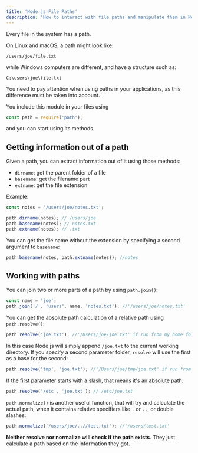 ```yaml
---
title: 'Node.js File Paths'
description: 'How to interact with file paths and manipulate them in Node.js'
---
```


Every file in the system has a path.

On Linux and macOS, a path might look like:

`/users/joe/file.txt`

while Windows computers are different, and have a structure such as:

`C:\users\joe\file.txt`

You need to pay attention when using paths in your applications, as this difference must be taken into account.

You include this module in your files using

```js
const path = require('path');
```

and you can start using its methods.

## Getting information out of a path

Given a path, you can extract information out of it using those methods:

-   `dirname`: get the parent folder of a file
-   `basename`: get the filename part
-   `extname`: get the file extension

Example:

```js
const notes = '/users/joe/notes.txt';

path.dirname(notes); // /users/joe
path.basename(notes); // notes.txt
path.extname(notes); // .txt
```

You can get the file name without the extension by specifying a second argument to `basename`:

```js
path.basename(notes, path.extname(notes)); //notes
```

## Working with paths

You can join two or more parts of a path by using `path.join()`:

```js
const name = 'joe';
path.join('/', 'users', name, 'notes.txt'); //'/users/joe/notes.txt'
```

You can get the absolute path calculation of a relative path using `path.resolve()`:

```js
path.resolve('joe.txt'); //'/Users/joe/joe.txt' if run from my home folder
```

In this case Node.js will simply append `/joe.txt` to the current working directory. If you specify a second parameter folder, `resolve` will use the first as a base for the second:

```js
path.resolve('tmp', 'joe.txt'); //'/Users/joe/tmp/joe.txt' if run from my home folder
```

If the first parameter starts with a slash, that means it's an absolute path:

```js
path.resolve('/etc', 'joe.txt'); //'/etc/joe.txt'
```

`path.normalize()` is another useful function, that will try and calculate the actual path, when it contains relative specifiers like `.` or `..`, or double slashes:

```js
path.normalize('/users/joe/..//test.txt'); //'/users/test.txt'
```

**Neither resolve nor normalize will check if the path exists**. They just calculate a path based on the information they got.

